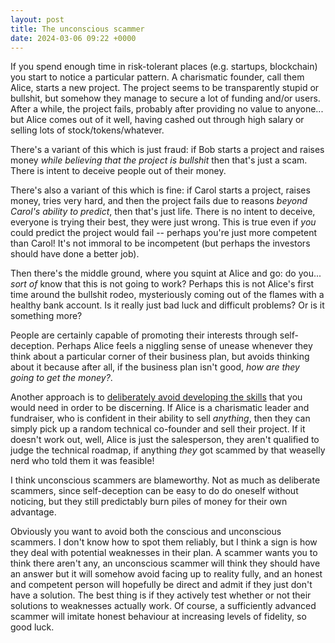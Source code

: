 ```yaml
---
layout: post
title: The unconscious scammer
date: 2024-03-06 09:22 +0000
---
```


If you spend enough time in risk-tolerant places (e.g. startups, blockchain) you start to notice a particular pattern.
A charismatic founder, call them Alice, starts a new project.
The project seems to be transparently stupid or bullshit, but somehow they manage to secure a lot of funding and/or users.
After a while, the project fails, probably after providing no value to anyone... but Alice comes out of it well, having cashed out through high salary or selling lots of stock/tokens/whatever.

<!-- more -->

There's a variant of this which is just fraud: if Bob starts a project and raises money _while believing that the project is bullshit_ then that's just a scam.
There is intent to deceive people out of their money.

There's also a variant of this which is fine: if Carol starts a project, raises money, tries very hard, and then the project fails due to reasons _beyond Carol's ability to predict_, then that's just life.
There is no intent to deceive, everyone is trying their best, they were just wrong.
This is true even if _you_ could predict the project would fail -- perhaps you're just more competent than Carol!
It's not immoral to be incompetent (but perhaps the investors should have done a better job).

Then there's the middle ground, where you squint at Alice and go: do you... _sort of_ know that this is not going to work?
Perhaps this is not Alice's first time around the bullshit rodeo, mysteriously coming out of the flames with a healthy bank account.
Is it really just bad luck and difficult problems? 
Or is it something more?

People are certainly capable of promoting their interests through self-deception.
Perhaps Alice feels a niggling sense of unease whenever they think about a particular corner of their business plan, but avoids thinking about it because after all, if the business plan isn't good, _how are they going to get the money?_.

Another approach is to [deliberately avoid developing the skills](https://en.wikipedia.org/wiki/Weaponized_incompetence) that you would need in order to be discerning.
If Alice is a charismatic leader and fundraiser, who is confident in their ability to sell _anything_, then they can simply pick up a random technical co-founder and sell their project.
If it doesn't work out, well, Alice is just the salesperson, they aren't qualified to judge the technical roadmap, if anything _they_ got scammed by that weaselly nerd who told them it was feasible!

I think unconscious scammers are blameworthy.
Not as much as deliberate scammers, since self-deception can be easy to do do oneself without noticing, but they still predictably burn piles of money for their own advantage.

Obviously you want to avoid both the conscious and unconscious scammers. 
I don't know how to spot them reliably, but I think a sign is how they deal with potential weaknesses in their plan.
A scammer wants you to think there aren't any, an unconscious scammer will think they should have an answer but it will somehow avoid facing up to reality fully, and an honest and competent person will hopefully be direct and admit if they just don't have a solution.
The best thing is if they actively test whether or not their solutions to weaknesses actually work.
Of course, a sufficiently advanced scammer will imitate honest behaviour at increasing levels of fidelity, so good luck.
